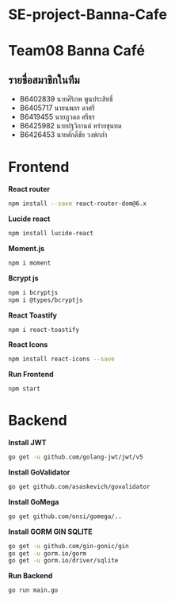 # SE-project-Banna-Cafe
# Team08 Banna Café

รายชื่อสมาชิกในทีม 
--
- B6402839 นายศิริภพ พูนประสิทธิ์
- B6405717 นายนพกร ดาศรี 
- B6419455 นายภูวดล ศรีธร
- B6425982 นายปฐวิกานต์ หร่ายขุนทด
- B6426453 นายศักดิ์ชัย วงษ์กล่ำ

# Frontend
**React router**
```bash
npm install --save react-router-dom@6.x
```
**Lucide react**
```bash
npm install lucide-react
```
**Moment.js**
```bash
npm i moment
```
**Bcrypt js**
```bash
npm i bcryptjs
npm i @types/bcryptjs
```
**React Toastify**
```bash
npm i react-toastify
```
**React Icons**
```bash
npm install react-icons --save
```
**Run Frontend**
```bash
npm start
```

# Backend
**Install JWT**
```bash
go get -u github.com/golang-jwt/jwt/v5
```
**Install GoValidator**
```bash
go get github.com/asaskevich/govalidator
```
**Install GoMega**
```bash
go get github.com/onsi/gomega/..
```
**Install GORM GIN SQLITE**
```bash
go get -u github.com/gin-gonic/gin
go get -u gorm.io/gorm
go get -u gorm.io/driver/sqlite
```
**Run Backend**
```bash
go run main.go
```
